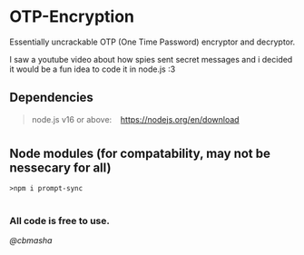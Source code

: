 # OTP-Encryption

Essentially uncrackable OTP (One Time Password) encryptor and decryptor.

I saw a youtube video about how spies sent secret messages and i decided it would be a fun idea to code it in node.js :3

## Dependencies

> node.js v16 or above:&nbsp;&nbsp;&nbsp;&nbsp;https://nodejs.org/en/download

#

## Node modules (for compatability, may not be nessecary for all)

```console
>npm i prompt-sync
```

#

### All code is free to use.
*@cbmasha*